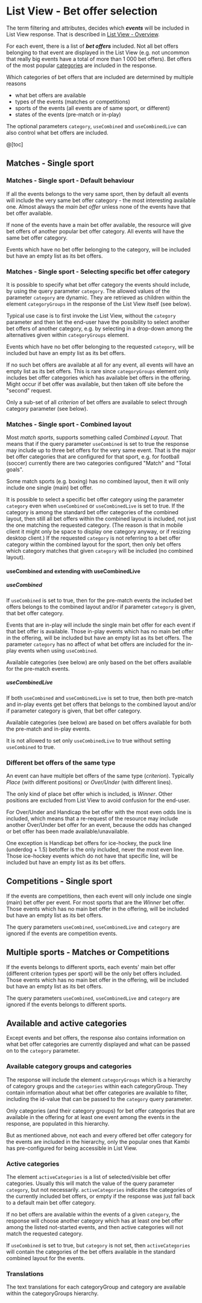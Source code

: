 # List View - Bet offer selection

The term filtering and attributes, decides which ***events*** will be included in List View response.
That is described in [List View - Overview](#/docs/restapi/listview).

For each event, there is a list of ***bet offers*** included. Not all bet offers belonging to that event are displayed in the
List View (e.g. not uncommon that really big events have a total of more than 1 000 bet offers). Bet offers
of the most popular [categories](#/docs/domain/betoffer?anchor=bet-offer-categories) are included in the response.

Which categories of bet offers that are included are determined by multiple reasons
* what bet offers are available
* types of the events (matches or competitions)
* sports of the events (all events are of same sport, or different)
* states of the events (pre-match or in-play)

The optional parameters ```category```, ```useCombined``` and ```useCombinedLive``` can also control what bet offers
are included.

@[toc]

## Matches - Single sport

### Matches - Single sport - Default behaviour
If all the events belongs to the very same sport, then by default all events will include the very same bet offer
category - the most interesting available one. Almost always the *main bet offer* unless none of the events have that bet offer
available.

If none of the events have a main bet offer available, the resource will give bet offers of another
popular bet offer category. All events will have the same bet offer category.

Events which have no bet offer belonging to the category, will be included but have an empty list as its bet offers.

### Matches - Single sport - Selecting specific bet offer category
It is possible to specify what bet offer category the events should include, by using the query parameter ```category```. The
allowed values of the parameter ```category``` are dynamic. They are retrieved as children within the element ```categoryGroups```
in the response of the List View itself (see below).

Typical use case is to first invoke the List View, without the ```category``` parameter and then let the end-user have
the possibility to select another bet offers of another category, e.g. by selecting in a drop-down among the alternatives given within
```categoryGroups``` element.

Events which have no bet offer belonging to the requested ```category```, will be included but have an empty list
as its bet offers.

If no such bet offers are available at all for any event, all events will have an empty list as its bet offers. This is
rare since ```categoryGroups``` element only includes bet offer categories which has available bet offers in the offering.
Might occur if bet offer was available, but then taken off site before the "second" request.

Only a sub-set of all *criterion* of bet offers are available to select through category parameter (see below).


### Matches - Single sport - Combined layout
Most *match sports*, supports something called *Combined Layout*. That means that if the query parameter
```useCombined``` is set to true the response may include up to three bet offers for the
very same event. That is the major bet offer categories that are configured for that sport, e.g. for football (soccer)
currently there are two categories configured "Match" and "Total goals".

Some match sports (e.g. boxing) has no combined layout, then it will only include one single (main) bet offer.

It is possible to select a specific bet offer category using the parameter ```category``` even when
```useCombined``` or ```useCombinedLive``` is set to true. If the category is among the standard bet offer categories of the
combined layout, then still all bet offers within the combined layout is included, not just the one matching the
requested category. (The reason is that in mobile client it might only be space to display one category anyway, or if
resizing desktop client.) If the requested ```category``` is not referring to a bet offer category within the combined layout
for the sport, then only bet offers which category matches that given ```category``` will be included (no combined layout).

#### useCombined and extending with useCombinedLive

##### useCombined
If ```useCombined``` is set to true, then for the pre-match events the included bet offers belongs to the combined layout and/or if
parameter ```category``` is given, that bet offer category.

Events that are in-play will include the single main bet offer for each event if that bet offer is available. Those
in-play events which has no main bet offer in the offering, will be included but have an empty list as its bet offers.
The parameter ```category``` has no affect of what bet offers are included for the in-play events when using ```useCombined```.

Available categories (see below) are only based on the bet offers available for the pre-match events.

##### useCombinedLive
If both ```useCombined``` and ```useCombinedLive``` is set to true, then both pre-match and in-play events get bet offers that
belongs to the combined layout and/or if parameter category is given, that bet offer category.

Available categories (see below) are based on bet offers available for both the pre-match and in-play events.

It is not allowed to set only ```useCombinedLive``` to true without setting ```useCombined``` to true.


### Different bet offers of the same type
An event can have multiple bet offers of the same type (*criterion*). Typically _Place_ (with different positions) or _Over/Under_
(with different lines).

The only kind of place bet offer which is included, is *Winner*. Other positions are excluded from List View to avoid confusion
for the end-user.

For Over/Under and Handicap the bet offer with the most even odds line is included, which means that a re-request of the resource may include
another Over/Under bet offer for an event, because the odds has changed or bet offer has been made available/unavailable.

One exception is Handicap bet offers for ice-hockey, the puck line (underdog + 1.5) betoffer is the only included,
never the most even line. Those ice-hockey events which do not have that specific line, will be included but have an
empty list as its bet offers.

## Competitions - Single sport
If the events are competitions, then each event will only include one single (main) bet offer per event.
For most sports that are the *Winner* bet offer. Those events which has no main bet offer in the offering, will be included
but have an empty list as its bet offers.

The query parameters ```useCombined```, ```useCombinedLive``` and ```category``` are ignored if the events are competition events.


## Multiple sports - Matches or Competitions
If the events belongs to different sports, each events' main bet offer (different criterion types per sport) will be the only bet
offers included. Those events which has no main bet offer in the offering, will be included but have an empty list as its bet offers.

The query parameters ```useCombined```, ```useCombinedLive``` and ```category``` are ignored if the events belongs to
different sports.


## Available and active categories
Except events and bet offers, the response also contains information on what bet offer categories are currently displayed
and what can be passed on to the ```category``` parameter.

### Available category groups and categories
The response will include the element ```categoryGroups``` which is a hierarchy of category groups and the
```categories``` within each categoryGroup. They contain information about what bet offer categories are available to
filter, including the id-value that can be passed to the ```category``` query parameter.

Only categories (and their category groups) for bet offer categories that are available in the offering for at least one event among the
events in the response, are populated in this hierarchy.

But as mentioned above, not each and every offered bet offer category for the events are included in the hierarchy, only
the popular ones that Kambi has pre-configured for being accessible in List View.

### Active categories
The element ```activeCategories``` is a list of selected/visible bet offer categories. Usually this will match the value of the
query parameter ```category```, but not necessarily. ```activeCategories``` indicates the categories of the currently
included bet offers, or empty if the response was just fall back to a default main bet offer category.

If no bet offers are available within the events of a given ```category```, the response will choose another category
which has at least one bet offer among the listed not-started events, and then active categories will not match the
requested category.

If ```useCombined``` is set to true, but ```category``` is not set, then ```activeCategories``` will contain
the categories of the bet offers available in the standard combined layout for the events.

### Translations
The text translations for each categoryGroup and category are available within the categoryGroups hierarchy.
